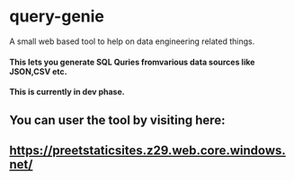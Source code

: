 # query-genie
A small web based tool to help on data engineering related things.

#### This lets you generate SQL Quries fromvarious data sources like JSON,CSV etc.
#### This is currently in dev phase.

## You can user the tool by visiting here:
## https://preetstaticsites.z29.web.core.windows.net/
